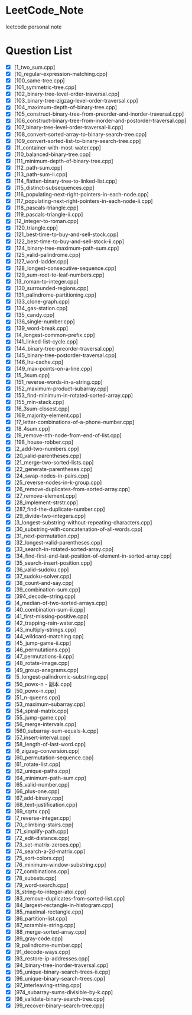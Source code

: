 # LeetCode_Note
leetcode personal note

# Question List
* [x] [1_two_sum.cpp]
* [x] [10_regular-expression-matching.cpp]
* [x] [100_same-tree.cpp]
* [x] [101_symmetric-tree.cpp]
* [x] [102_binary-tree-level-order-traversal.cpp]
* [x] [103_binary-tree-zigzag-level-order-traversal.cpp]
* [x] [104_maximum-depth-of-binary-tree.cpp]
* [x] [105_construct-binary-tree-from-preorder-and-inorder-traversal.cpp]
* [x] [106_construct-binary-tree-from-inorder-and-postorder-traversal.cpp]
* [x] [107_binary-tree-level-order-traversal-ii.cpp]
* [x] [108_convert-sorted-array-to-binary-search-tree.cpp]
* [x] [109_convert-sorted-list-to-binary-search-tree.cpp]
* [x] [11_container-with-most-water.cpp]
* [x] [110_balanced-binary-tree.cpp]
* [x] [111_minimum-depth-of-binary-tree.cpp]
* [x] [112_path-sum.cpp]
* [x] [113_path-sum-ii.cpp]
* [x] [114_flatten-binary-tree-to-linked-list.cpp]
* [x] [115_distinct-subsequences.cpp]
* [x] [116_populating-next-right-pointers-in-each-node.cpp]
* [x] [117_populating-next-right-pointers-in-each-node-ii.cpp]
* [x] [118_pascals-triangle.cpp]
* [x] [119_pascals-triangle-ii.cpp]
* [x] [12_integer-to-roman.cpp]
* [x] [120_triangle.cpp]
* [x] [121_best-time-to-buy-and-sell-stock.cpp]
* [x] [122_best-time-to-buy-and-sell-stock-ii.cpp]
* [x] [124_binary-tree-maximum-path-sum.cpp]
* [x] [125_valid-palindrome.cpp]
* [x] [127_word-ladder.cpp]
* [x] [128_longest-consecutive-sequence.cpp]
* [x] [129_sum-root-to-leaf-numbers.cpp]
* [x] [13_roman-to-integer.cpp]
* [x] [130_surrounded-regions.cpp]
* [x] [131_palindrome-partitioning.cpp]
* [x] [133_clone-graph.cpp]
* [x] [134_gas-station.cpp]
* [x] [135_candy.cpp]
* [x] [136_single-number.cpp]
* [x] [139_word-break.cpp]
* [x] [14_longest-common-prefix.cpp]
* [x] [141_linked-list-cycle.cpp]
* [x] [144_binary-tree-preorder-traversal.cpp]
* [x] [145_binary-tree-postorder-traversal.cpp]
* [x] [146_lru-cache.cpp]
* [x] [149_max-points-on-a-line.cpp]
* [x] [15_3sum.cpp]
* [x] [151_reverse-words-in-a-string.cpp]
* [x] [152_maximum-product-subarray.cpp]
* [x] [153_find-minimum-in-rotated-sorted-array.cpp]
* [x] [155_min-stack.cpp]
* [x] [16_3sum-closest.cpp]
* [x] [169_majority-element.cpp]
* [x] [17_letter-combinations-of-a-phone-number.cpp]
* [x] [18_4sum.cpp]
* [x] [19_remove-nth-node-from-end-of-list.cpp]
* [x] [198_house-robber.cpp]
* [x] [2_add-two-numbers.cpp]
* [x] [20_valid-parentheses.cpp]
* [x] [21_merge-two-sorted-lists.cpp]
* [x] [22_generate-parentheses.cpp]
* [x] [24_swap-nodes-in-pairs.cpp]
* [x] [25_reverse-nodes-in-k-group.cpp]
* [x] [26_remove-duplicates-from-sorted-array.cpp]
* [x] [27_remove-element.cpp]
* [x] [28_implement-strstr.cpp]
* [x] [287_find-the-duplicate-number.cpp]
* [x] [29_divide-two-integers.cpp]
* [x] [3_longest-substring-without-repeating-characters.cpp]
* [x] [30_substring-with-concatenation-of-all-words.cpp]
* [x] [31_next-permutation.cpp]
* [x] [32_longest-valid-parentheses.cpp]
* [x] [33_search-in-rotated-sorted-array.cpp]
* [x] [34_find-first-and-last-position-of-element-in-sorted-array.cpp]
* [x] [35_search-insert-position.cpp]
* [x] [36_valid-sudoku.cpp]
* [x] [37_sudoku-solver.cpp]
* [x] [38_count-and-say.cpp]
* [x] [39_combination-sum.cpp]
* [x] [394_decode-string.cpp]
* [x] [4_median-of-two-sorted-arrays.cpp]
* [x] [40_combination-sum-ii.cpp]
* [x] [41_first-missing-positive.cpp]
* [x] [42_trapping-rain-water.cpp]
* [x] [43_multiply-strings.cpp]
* [x] [44_wildcard-matching.cpp]
* [x] [45_jump-game-ii.cpp]
* [x] [46_permutations.cpp]
* [x] [47_permutations-ii.cpp]
* [x] [48_rotate-image.cpp]
* [x] [49_group-anagrams.cpp]
* [x] [5_longest-palindromic-substring.cpp]
* [x] [50_powx-n - 副本.cpp]
* [x] [50_powx-n.cpp]
* [x] [51_n-queens.cpp]
* [x] [53_maximum-subarray.cpp]
* [x] [54_spiral-matrix.cpp]
* [x] [55_jump-game.cpp]
* [x] [56_merge-intervals.cpp]
* [x] [560_subarray-sum-equals-k.cpp]
* [x] [57_insert-interval.cpp]
* [x] [58_length-of-last-word.cpp]
* [x] [6_zigzag-conversion.cpp]
* [x] [60_permutation-sequence.cpp]
* [x] [61_rotate-list.cpp]
* [x] [62_unique-paths.cpp]
* [x] [64_minimum-path-sum.cpp]
* [x] [65_valid-number.cpp]
* [x] [66_plus-one.cpp]
* [x] [67_add-binary.cpp]
* [x] [68_text-justification.cpp]
* [x] [69_sqrtx.cpp]
* [x] [7_reverse-integer.cpp]
* [x] [70_climbing-stairs.cpp]
* [x] [71_simplify-path.cpp]
* [x] [72_edit-distance.cpp]
* [x] [73_set-matrix-zeroes.cpp]
* [x] [74_search-a-2d-matrix.cpp]
* [x] [75_sort-colors.cpp]
* [x] [76_minimum-window-substring.cpp]
* [x] [77_combinations.cpp]
* [x] [78_subsets.cpp]
* [x] [79_word-search.cpp]
* [x] [8_string-to-integer-atoi.cpp]
* [x] [83_remove-duplicates-from-sorted-list.cpp]
* [x] [84_largest-rectangle-in-histogram.cpp]
* [x] [85_maximal-rectangle.cpp]
* [x] [86_partition-list.cpp]
* [x] [87_scramble-string.cpp]
* [x] [88_merge-sorted-array.cpp]
* [x] [89_gray-code.cpp]
* [x] [9_palindrome-number.cpp]
* [x] [91_decode-ways.cpp]
* [x] [93_restore-ip-addresses.cpp]
* [x] [94_binary-tree-inorder-traversal.cpp]
* [x] [95_unique-binary-search-trees-ii.cpp]
* [x] [96_unique-binary-search-trees.cpp]
* [x] [97_interleaving-string.cpp]
* [x] [974_subarray-sums-divisible-by-k.cpp]
* [x] [98_validate-binary-search-tree.cpp]
* [x] [99_recover-binary-search-tree.cpp]
